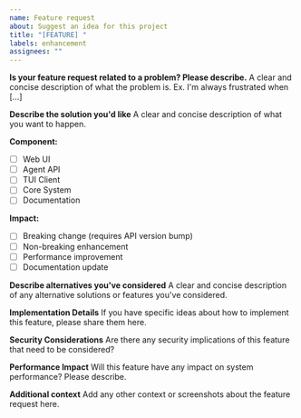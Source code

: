 ```yaml
---
name: Feature request
about: Suggest an idea for this project
title: "[FEATURE] "
labels: enhancement
assignees: ""
---
```


**Is your feature request related to a problem? Please describe.**
A clear and concise description of what the problem is. Ex. I'm always frustrated when [...]

**Describe the solution you'd like**
A clear and concise description of what you want to happen.

**Component:**

- [ ] Web UI
- [ ] Agent API
- [ ] TUI Client
- [ ] Core System
- [ ] Documentation

**Impact:**

- [ ] Breaking change (requires API version bump)
- [ ] Non-breaking enhancement
- [ ] Performance improvement
- [ ] Documentation update

**Describe alternatives you've considered**
A clear and concise description of any alternative solutions or features you've considered.

**Implementation Details**
If you have specific ideas about how to implement this feature, please share them here.

**Security Considerations**
Are there any security implications of this feature that need to be considered?

**Performance Impact**
Will this feature have any impact on system performance? Please describe.

**Additional context**
Add any other context or screenshots about the feature request here.
